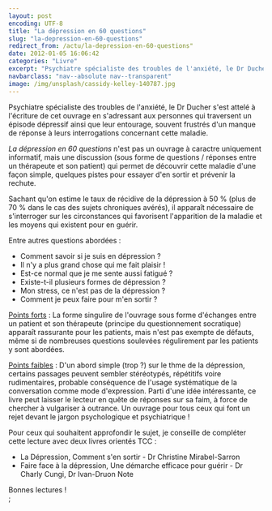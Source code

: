 ```yaml
---
layout: post
encoding: UTF-8
title: "La dépression en 60 questions"
slug: "la-depression-en-60-questions"
redirect_from: /actu/la-depression-en-60-questions"
date: 2012-01-05 16:06:42
categories: "Livre"
excerpt: "Psychiatre spécialiste des troubles de l'anxiété, le Dr Ducher s'est attelé à l'écriture de cet ouvrage en s'adressant aux personnes qui traversent un épisode dépressif ainsi que leur entourage, souvent frustrés d'un manque de réponse à leurs interrogations concernant cette maladie."
navbarclass: "nav--absolute nav--transparent"
image: /img/unsplash/cassidy-kelley-140787.jpg
---
```

Psychiatre spécialiste des troubles de l'anxiété, le Dr Ducher s'est attelé à l'écriture de cet ouvrage en s'adressant aux personnes qui traversent un épisode dépressif ainsi que leur entourage, souvent frustrés d'un manque de réponse à leurs interrogations concernant cette maladie.
  
_La dépression en 60 questions_ n'est pas un ouvrage à caractre uniquement informatif, mais une discussion (sous forme de questions / réponses entre un thérapeute et son patient) qui permet de découvrir cette maladie d'une façon simple, quelques pistes pour essayer d'en sortir et prévenir la rechute.   
  
Sachant qu'on estime le taux de récidive de la dépression à 50 % (plus de 70 % dans le cas des sujets chroniques avérés), il apparaît nécessaire de s'interroger sur les circonstances qui favorisent l'apparition de la maladie et les moyens qui existent pour en guérir.  
  
Entre autres questions abordées :  
  
- Comment savoir si je suis en dépression ?
- Il n'y a plus grand chose qui me fait plaisir !
- Est-ce normal que je me sente aussi fatigué ?
- Existe-t-il plusieurs formes de dépression ?
- Mon stress, ce n'est pas de la dépression ?
- Comment je peux faire pour m'en sortir ?

  
<u>Points forts</u> : La forme singulire de l'ouvrage sous forme d'échanges entre un patient et son thérapeute (principe du questionnement socratique) apparaît rassurante pour les patients, mais n'est pas exempte de défauts, même si de nombreuses questions soulevées régulirement par les patients y sont abordées.  
  
<u>Points faibles</u> : D'un abord simple (trop ?) sur le thme de la dépression, certains passages peuvent sembler stéréotypés, répétitifs voire rudimentaires, probable conséquence de l'usage systématique de la conversation comme mode d'expression. Parti d'une idée intéressante, ce livre peut laisser le lecteur en quête de réponses sur sa faim, à force de chercher à vulgariser à outrance. Un ouvrage pour tous ceux qui font un rejet devant le jargon psychologique et psychiatrique !  
  
Pour ceux qui souhaitent approfondir le sujet, je conseille de compléter cette lecture avec deux livres orientés TCC :  
  
- La Dépression, Comment s'en sortir - Dr Christine Mirabel-Sarron
- Faire face à la dépression, Une démarche efficace pour guérir - Dr Charly Cungi, Dr Ivan-Druon Note

  
Bonnes lectures !  
  ;